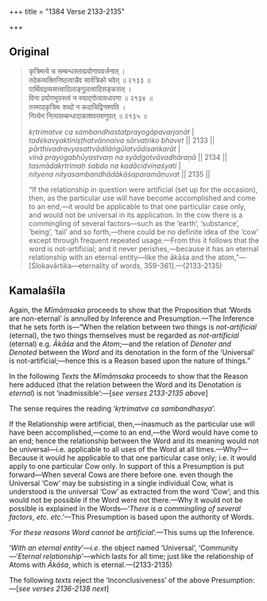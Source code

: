 +++
title = "1384 Verse 2133-2135"

+++
## Original 
>
> कृत्रिमत्वे च सम्बन्धस्तत्प्रयोगापवर्जनात् ।  
> तदेकव्यक्तिनिष्ठत्वान्नैव सार्वत्रिको भवेत् ॥ २१३३ ॥  
> पार्थिवद्रव्यसत्त्वादिलाङ्गूलत्वादिसङ्करात् ।  
> विना प्रयोगभूयस्त्वं न स्याद्गोत्वावधारणा ॥ २१३४ ॥  
> तस्मादकृत्रिमः शब्दो न कदाचिद्विनश्यति ।  
> नित्येन नित्यसम्बन्धादाकाशपरमाणुवत् ॥ २१३५ ॥ 
>
> *kṛtrimatve ca sambandhastatprayogāpavarjanāt* \|  
> *tadekavyaktiniṣṭhatvānnaiva sārvatriko bhavet* \|\| 2133 \|\|  
> *pārthivadravyasattvādilāṅgūlatvādisaṅkarāt* \|  
> *vinā prayogabhūyastvaṃ na syādgotvāvadhāraṇā* \|\| 2134 \|\|  
> *tasmādakṛtrimaḥ śabdo na kadācidvinaśyati* \|  
> *nityena nityasambandhādākāśaparamāṇuvat* \|\| 2135 \|\| 
>
> “If the relationship in question were artificial (set up for the occasion), then, as the particular use will have become accomplished and come to an end,—it would be applicable to that one particular case only, and would not be universal in its application. In the cow there is a commingling of several factors—such as the ‘earth’, ‘substance’, ‘being’, ‘tail’ and so forth,—there could be no definite idea of the ‘cow’ except through frequent repeated usage.—From this it follows that the word is not-artificial; and it never perishes,—because it has an eternal relationship with an eternal entity—like the ākāśa and the atom,”—[Ślokavārtika—eternality of words, 359-361].—(2133-2135)



## Kamalaśīla

Again, the *Mīmāṃsaka* proceeds to show that the Proposition that ‘Words are non-eternal’ is annulled by Inference and Presumption.—The Inference that he sets forth is—“When the relation between two things is *not-artificial* (eternal), the two things themselves must be regarded as *not-artificial* (eternal) e.g. *Ākāśa* and the *Atom*;—and the relation of *Denoter and Denoted* between the *Word* and its denotation in the form of the ‘Universal’ is not-artificial;—hence this is a Reason based upon the nature of things.”

In the following *Texts* the *Mīmāṃsaka* proceeds to show that the Reason here adduced (that the relation between the Word and its Denotation *is eternal*) is not ‘inadmissible’:—[*see verses 2133-2135 above*]

The sense requires the reading ‘*kṛtrimatve ca sambandhasya*’.

If the Relationship were artificial, then,—inasmuch as the particular use will have been accomplished,—come to an end,—the Word would have come to an end; hence the relationship between the Word and its meaning would not be universal—i.e. applicable to all uses of the Word at all times.—Why?—Because it would he applicable to that one particular case only; i.e. it would apply to one particular Cow only. In support of this a Presumption is put forward—When several Cows are there before one. even though the Universal ‘Cow’ may be subsisting in a single individual Cow, what is understood is the universal ‘Cow’ as extracted from the word ‘Cow’; and this would not be possible if the Word were not there.—Why it would not be possible is explained in the Words—‘*There is a commingling of several factors*, *etc. etc*.’—This Presumption is based upon the authority of Words.

‘*For these reasons Word cannot be artificial*’.—This sums up the Inference.

‘*With an eternal entity*’—*i.e*. the object named ‘Universal’, ‘Community—‘*Eternal relationship*’—which lasts for all time; just like the relationship of Atoms with *Ākāśa*, which is eternal.—(2133-2135)

The following *texts* reject the ‘Inconclusiveness’ of the above Presumption:—[*see verses 2136-2138 next*]


